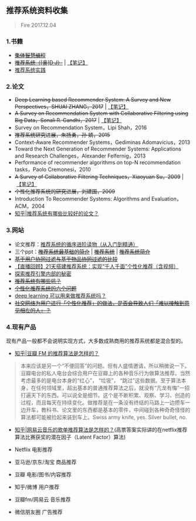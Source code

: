## 推荐系统资料收集
> Fire 2017.12.04 

### 1.书籍
* ~~[集体智慧编程](https://book.douban.com/subject/3288908/)~~
* ~~[推荐系统（[奥]D J）](https://book.douban.com/subject/24746415/)~~ | [【笔记】](./note/《推荐系统[奥]DJ.AF》笔记.md)
* [推荐系统实践](https://book.douban.com/subject/10769749/)

### 2.论文
* ~~Deep Learning based Recommender System: A Survey and New Perspectives，SHUAI ZHANG，2017~~ | [【笔记】](./note/DL_RS.md)
* ~~A Survey on Recommendation System with Collaborative Filtering using Big Data，Sonali R. Gandhi，2017~~ | [【笔记】](./note/RS_CF_survey2017.md)
* Survey on Recommendation System，Lipi Shah，2016
* ~~推荐系统研究进展，朱扬勇，孙 婧，2015~~
* Context-Aware Recommender Systems，Gediminas Adomavicius，2013
* Toward the Next Generation of Recommender Systems: Applications and Research Challenges，Alexander Felfernig，2013
* Performance of recommender algorithms on
top-N recommendation tasks，Paolo Cremonesi，2010
* ~~A Survey of Collaborative Filtering Techniques，Xiaoyuan Su，2009~~ | [【笔记】](./note/协同过滤学习记录.md)
* ~~个性化推荐系统的研究进展，刘建国，2009~~
* Introduction To Recommender Systems: Algorithms and Evaluation，ACM，2004
* [知乎|推荐系统有哪些比较好的论文？](https://www.zhihu.com/question/25566638)

### 3.网站
* 论文推荐：[推荐系统的循序进阶读物（从入门到精通）](http://blog.sciencenet.cn/home.php?mod=space&uid=210641&do=blog&id=508634)
* 三个ppt：~~[推荐系统最基础的简介](https://wenku.baidu.com/view/735c66df3186bceb19e8bba6.html)~~ | [~~推荐系统~~](https://wenku.baidu.com/view/f086510a51e79b8969022681.html) | ~~[推荐系统简介](http://www.doc88.com/p-2032064171565.html)~~
* [~~基于用户协同过滤与基于物品协同过滤的比较~~](http://blog.csdn.net/shenxiaoming77/article/details/51566481)
* [【直播回顾】21天搭建推荐系统：实现“千人千面”个性化推荐（含视频）](https://yq.aliyun.com/articles/39629)
* [探索推荐引擎内部的秘密](https://www.ibm.com/developerworks/cn/web/1103_zhaoct_recommstudy1/index.html)
* [~~推荐系统有哪些坑？~~](https://www.zhihu.com/question/28247353)
* [~~个性化推荐系统的六个问题~~](http://www.52ml.net/569.html)
* [deep learning 可以用来做推荐系统吗？](https://www.zhihu.com/question/20830906)
* [~~社交网络为用户进行「个性化推荐」的做法，是否会导致人们「难以接触到意见相左的人」？~~](https://www.zhihu.com/question/46480353)

### 4.现有产品
现有产品一般都不会说明实现方式，大多数成熟商用的推荐系统都是混合型的。

* [知乎|豆瓣 FM 的推荐算法是怎样的？](https://www.zhihu.com/question/19560538/answer/12228221
)

> 本来应该是另一个“不便回答”的问题。但有人盛情邀请，所以稍微说一下。豆瓣电台的私人电台会综合用户在豆瓣上的各种音乐行为做算法推荐。当然考虑最多的是电台本身的“红心”， “垃圾”， “跳过”这些数据。至于算法本身，在任何领域里，超出基本的普通推荐算法之后，就没有“亢龙有悔”一招打遍天下的东西。可以说全是细节。这个是不断积累、观察、学习、创造的过程，而且每天在持续变化。做推荐是在一条没有终结的马路上一边攒车一边开车，教科书、论文里的东西都是基本的零件，中间碰到各种奇奇怪怪的算法都可能被捡起来装到车上。Swiss army knife, yes.  Silver bullet, no.

* [知乎|网易云音乐的歌单推荐算法是怎样的？](https://www.zhihu.com/question/26743347)(高票答案实际讲的在netflix推荐算法比赛获奖的潜在因子（Latent
Factor）算法)

* Netflix 电影推荐
* 亚马逊/京东/淘宝 商品推荐
* 豆瓣 电影/图书/内容推荐
* 知乎/微博 用户推荐
* 豆瓣fm/网易云 音乐推荐
* 微信朋友圈 广告推荐


